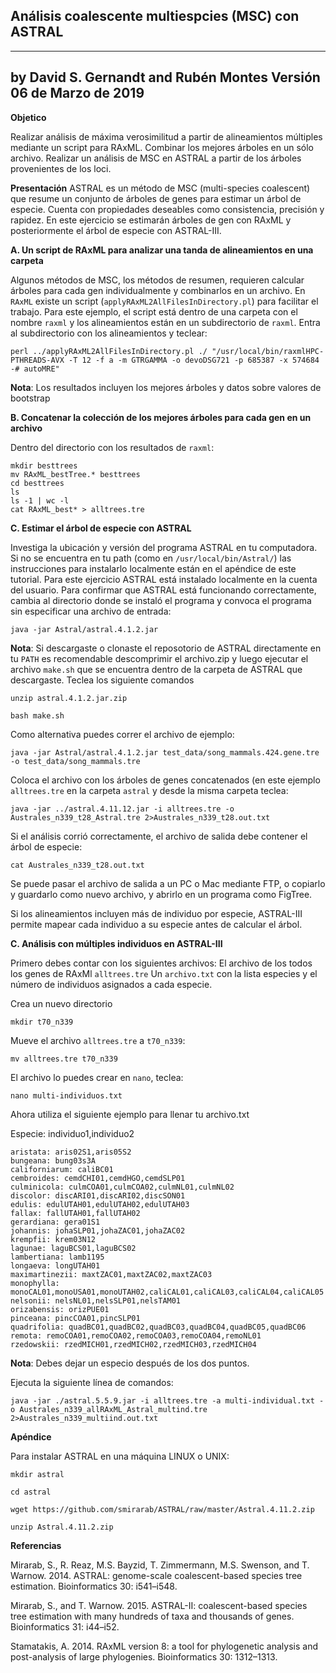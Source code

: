 ## Análisis coalescente multiespcies (MSC) con ASTRAL
___

by David S. Gernandt and Rubén Montes
Versión 06 de Marzo de 2019
--

**Objetico**

Realizar análisis de máxima verosimilitud a partir de alineamientos múltiples mediante un script para RAxML.
Combinar los mejores árboles en un sólo archivo.
Realizar un análisis de MSC en ASTRAL a partir de los árboles provenientes de los loci. 

**Presentación**
ASTRAL es un método de MSC (multi-species coalescent) que resume un conjunto de árboles de genes para estimar un árbol de especie. Cuenta con propiedades deseables como consistencia, precisión y rapidez. En este ejercicio se estimarán árboles de gen con RAxML y posteriormente el árbol de especie con ASTRAL-III.

**A. Un script de RAxML para analizar una tanda de alineamientos en una carpeta**

Algunos métodos de MSC, los métodos de resumen, requieren calcular árboles para cada gen individualmente y combinarlos en un archivo. En `RAxML` existe un script (`applyRAxML2AllFilesInDirectory.pl`) para facilitar el trabajo. Para este ejemplo, el script está dentro de una carpeta con el nombre `raxml` y los alineamientos están en un subdirectorio de `raxml`. Entra al subdirectorio con los alineamientos y teclear: 

```
perl ../applyRAxML2AllFilesInDirectory.pl ./ "/usr/local/bin/raxmlHPC-PTHREADS-AVX -T 12 -f a -m GTRGAMMA -o devoDSG721 -p 685387 -x 574684 -# autoMRE"
```
**Nota**: Los resultados incluyen los mejores árboles y datos sobre valores de bootstrap


**B. Concatenar la colección de los mejores árboles para cada gen en un archivo**

Dentro del directorio con los resultados de `raxml`:

```
mkdir besttrees
mv RAxML_bestTree.* besttrees
cd besttrees
ls
ls -1 | wc -l
cat RAxML_best* > alltrees.tre

```

**C. Estimar el árbol de especie con ASTRAL**

Investiga la ubicación y versión del programa ASTRAL en tu computadora. Si no se encuentra en tu path (como en `/usr/local/bin/Astral/`) las instrucciones para instalarlo localmente están en el apéndice de este tutorial. Para este ejercicio ASTRAL está instalado localmente en la cuenta del usuario. Para confirmar que ASTRAL está funcionando correctamente, cambia al directorio donde se instaló el programa y convoca el programa sin especificar una archivo de entrada:


`java -jar Astral/astral.4.1.2.jar`

**Nota**: Si descargaste o clonaste el reposotorio de ASTRAL directamente en tu `PATH` es recomendable descomprimir el archivo.zip y luego ejecutar el archivo `make.sh` que se encuentra dentro de la carpeta de ASTRAL que descargaste. Teclea los siguiente comandos

`unzip astral.4.1.2.jar.zip`

`bash make.sh`

Como alternativa puedes correr el archivo de ejemplo:

```
java -jar Astral/astral.4.1.2.jar test_data/song_mammals.424.gene.tre -o test_data/song_mammals.tre
```

Coloca el archivo con los árboles de genes concatenados (en este ejemplo `alltrees.tre` en la carpeta `astral` y desde la misma carpeta teclea: 

```
java -jar ../astral.4.11.12.jar -i alltrees.tre -o Australes_n339_t28_Astral.tre 2>Australes_n339_t28.out.txt

```

Si el análisis corrió correctamente, el archivo de salida debe contener el árbol de especie:

`cat Australes_n339_t28.out.txt`


Se puede pasar el archivo de salida a un PC o Mac mediante FTP, o copiarlo y guardarlo como nuevo archivo, y abrirlo en un programa como FigTree.

Si los alineamientos incluyen más de individuo por especie, ASTRAL-III permite mapear cada individuo a su especie antes de calcular el árbol. 

**C. Análisis con múltiples individuos en ASTRAL-III**

Primero debes contar con los siguientes archivos:
El archivo de los todos los genes de RAxMl `alltrees.tre`
Un `archivo.txt` con la lista especies y el número de individuos asignados a cada especie.


Crea un nuevo directorio

`mkdir t70_n339`

Mueve el archivo `alltrees.tre` a `t70_n339`:

`mv alltrees.tre t70_n339`
 

El archivo lo puedes crear en `nano`, teclea:

`nano multi-individuos.txt`

Ahora utiliza el siguiente ejemplo para llenar tu archivo.txt

Especie: individuo1,individuo2


```
aristata: aris02S1,aris05S2
bungeana: bung03s3A
californiarum: caliBC01
cembroides: cemdCHI01,cemdHGO,cemdSLP01
culminicola: culmCOA01,culmCOA02,culmNL01,culmNL02
discolor: discARI01,discARI02,discSON01
edulis: edulUTAH01,edulUTAH02,edulUTAH03
fallax: fallUTAH01,fallUTAH02
gerardiana: gera01S1
johannis: johaSLP01,johaZAC01,johaZAC02
krempfii: krem03N12
lagunae: laguBCS01,laguBCS02
lambertiana: lamb1195
longaeva: longUTAH01
maximartinezii: maxtZAC01,maxtZAC02,maxtZAC03
monophylla: monoCAL01,monoUSA01,monoUTAH02,caliCAL01,caliCAL03,caliCAL04,caliCAL05
nelsonii: nelsNL01,nelsSLP01,nelsTAM01
orizabensis: orizPUE01
pinceana: pincCOA01,pincSLP01
quadrifolia: quadBC01,quadBC02,quadBC03,quadBC04,quadBC05,quadBC06
remota: remoCOA01,remoCOA02,remoCOA03,remoCOA04,remoNL01
rzedowskii: rzedMICH01,rzedMICH02,rzedMICH03,rzedMICH04
```

**Nota**: Debes dejar un especio después de los dos puntos.

Ejecuta la siguiente línea de comandos:

```
java -jar ./astral.5.5.9.jar -i alltrees.tre -a multi-individual.txt -o Australes_n339_allRAxML_Astral_multind.tre 2>Australes_n339_multiind.out.txt
```


**Apéndice**

Para instalar ASTRAL en una máquina LINUX o UNIX:

`mkdir astral`

`cd astral`

`wget https://github.com/smirarab/ASTRAL/raw/master/Astral.4.11.2.zip`

`unzip Astral.4.11.2.zip`




**Referencias**

Mirarab, S., R. Reaz, M.S. Bayzid, T. Zimmermann, M.S. Swenson, and T. Warnow. 2014. ASTRAL: genome-scale coalescent-based species tree estimation. Bioinformatics 30: i541–i548.

Mirarab, S., and T. Warnow. 2015. ASTRAL-II: coalescent-based species tree estimation with many hundreds of taxa and thousands of genes. Bioinformatics 31: i44–i52.

Stamatakis, A. 2014. RAxML version 8: a tool for phylogenetic analysis and post-analysis of large phylogenies. Bioinformatics 30: 1312–1313.

